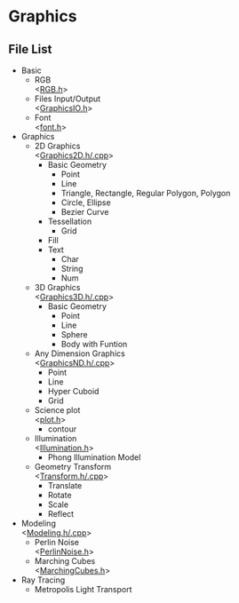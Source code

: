# Graphics

## File List

* Basic
  * RGB  
    <[RGB.h](RGB.h)>
  * Files Input/Output  
    <[GraphicsIO.h](GraphicsIO.h)>
  * Font  
    <[font.h](font.h)>
* Graphics
  * 2D Graphics  
    <[Graphics2D.h](Graphics2D.h)[/.cpp](Graphics2D.cpp)>
    * Basic Geometry
      * Point
      * Line
      * Triangle, Rectangle, Regular Polygon, Polygon
      * Circle, Ellipse
      * Bezier Curve
    * Tessellation
      * Grid
    * Fill
    * Text
      * Char
      * String
      * Num
  * 3D Graphics  
    <[Graphics3D.h](Graphics3D.h)[/.cpp](Graphics3D.cpp)>
    * Basic Geometry
      * Point
      * Line
      * Sphere
      * Body with Funtion
  * Any Dimension Graphics  
    <[GraphicsND.h](GraphicsND.h)[/.cpp](GraphicsND.cpp)>  
    * Point
    * Line
    * Hyper Cuboid 
    * Grid
  * Science plot  
    <[plot.h](plot.h)>
    * contour
  * Illumination  
    <[Illumination.h](Illumination.h)>
    * Phong Illumination Model
  * Geometry Transform  
    <[Transform.h](Transform.h)[/.cpp](Transform.cpp)>
    * Translate
    * Rotate
    * Scale
    * Reflect
* Modeling  
  <[Modeling.h](Modeling.h)[/.cpp](Modeling.cpp)> 
  * Perlin Noise  
    <[PerlinNoise.h](PerlinNoise.h)>
  * Marching Cubes  
    <[MarchingCubes.h](MarchingCubes.h)>
* Ray Tracing
  * Metropolis Light Transport
